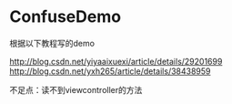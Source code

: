 # ConfuseDemo

根据以下教程写的demo



http://blog.csdn.net/yiyaaixuexi/article/details/29201699
http://blog.csdn.net/yxh265/article/details/38438959


不足点：读不到viewcontroller的方法
